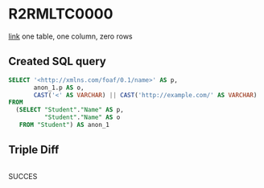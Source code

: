 # R2RMLTC0000
[link](https://www.w3.org/TR/rdb2rdf-test-cases/#R2RMLTC0000)
one table, one column, zero rows

## Created SQL query
```sql
SELECT '<http://xmlns.com/foaf/0.1/name>' AS p,
       anon_1.p AS o,
       CAST('<' AS VARCHAR) || CAST('http://example.com/' AS VARCHAR) || replace(replace(replace(replace(replace(replace(CAST(anon_1.o AS VARCHAR), ' ', '%20'), '/', '%2F'), '(', '%28'), ')', '%29'), ',', '%2C'), ':', '%3A') || CAST('>' AS VARCHAR) AS s
FROM
  (SELECT "Student"."Name" AS p,
          "Student"."Name" AS o
   FROM "Student") AS anon_1
```

## Triple Diff
```diff

```

SUCCES